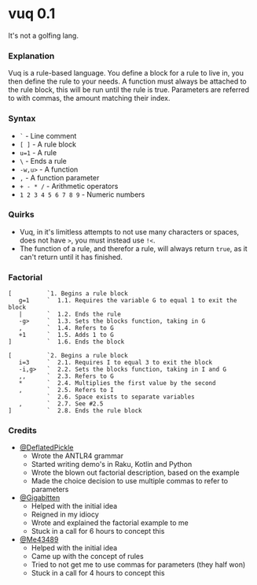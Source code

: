# vuq 0.1
It's not a golfing lang.

### Explanation
Vuq is a rule-based language. You define a block for a rule to live in, you then define the rule to your needs.
A function must always be attached to the rule block, this will be run until the rule is true.
Parameters are referred to with commas, the amount matching their index.

### Syntax
- ``` ` ``` - Line comment
- ``` [ ] ``` - A rule block
- ``` u=1 ``` - A rule
- ``` \ ``` - Ends a rule
- ``` -w,u> ``` - A function
- ``` , ``` - A function parameter
- ``` + - * / ``` - Arithmetic operators
- ``` 1 2 3 4 5 6 7 8 9 ``` - Numeric numbers

### Quirks
- Vuq, in it's limitless attempts to not use many characters or spaces, does not have `>`, you must instead use `!<`.
- The function of a rule, and therefor a rule, will always return `true`, as it can't return until it has finished.

### Factorial
```
[          `1. Begins a rule block
   g=1     `  1.1. Requires the variable G to equal 1 to exit the block
   |       `  1.2. Ends the rule
   -g>     `  1.3. Sets the blocks function, taking in G
   ,       `  1.4. Refers to G
   +1      `  1.5. Adds 1 to G
]          `  1.6. Ends the block

[          `2. Begins a rule block
   i=3     `  2.1. Requires I to equal 3 to exit the block
   -i,g>   `  2.2. Sets the blocks function, taking in I and G
   ,,      `  2.3. Refers to G
   *       `  2.4. Multiplies the first value by the second
   ,       `  2.5. Refers to I
           `  2.6. Space exists to separate variables
   ,       `  2.7. See #2.5
]          `  2.8. Ends the rule block
```

### Credits
- [@DeflatedPickle](https://github.com/DeflatedPickle)
    - Wrote the ANTLR4 grammar
    - Started writing demo's in Raku, Kotlin and Python
    - Wrote the blown out factorial description, based on the example
    - Made the choice decision to use multiple commas to refer to parameters
- [@Gigabitten](https://github.com/Gigabitten)
    - Helped with the initial idea
    - Reigned in my idiocy
    - Wrote and explained the factorial example to me
    - Stuck in a call for 6 hours to concept this
- [@Me43489](https://github.com/Me43489)
    - Helped with the initial idea
    - Came up with the concept of rules
    - Tried to not get me to use commas for parameters (they half won)
    - Stuck in a call for 4 hours to concept this

